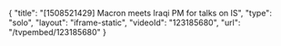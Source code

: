 {
    "title": "[1508521429] Macron meets Iraqi PM for talks on IS",
    "type": "solo",
    "layout": "iframe-static",
    "videoId": "123185680",
    "url": "\/tvpembed\/123185680"
}